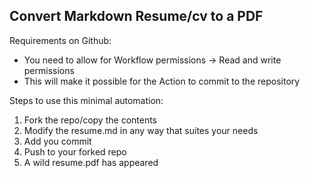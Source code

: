 ## Convert Markdown Resume/cv to a PDF

Requirements on Github:
- You need to allow for Workflow permissions -> Read and write permissions
- This will make it possible for the Action to commit to the repository

Steps to use this minimal automation:
1. Fork the repo/copy the contents
2. Modify the resume.md in any way that suites your needs
3. Add you commit
4. Push to your forked repo
5. A wild resume.pdf has appeared
